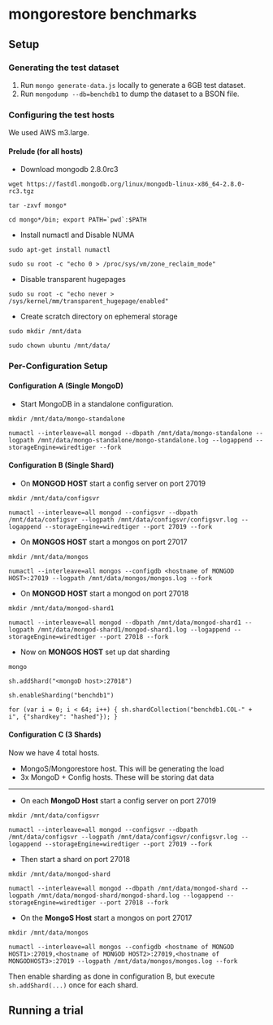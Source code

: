 # mongorestore benchmarks

## Setup

### Generating the test dataset

1. Run `mongo generate-data.js` locally to generate a 6GB test dataset.
2. Run `mongodump --db=benchdb1` to dump the dataset to a BSON file.

### Configuring the test hosts

We used AWS m3.large.

#### Prelude (for all hosts)

- Download mongodb 2.8.0rc3

```wget https://fastdl.mongodb.org/linux/mongodb-linux-x86_64-2.8.0-rc3.tgz```

```tar -zxvf mongo*```

```cd mongo*/bin; export PATH=`pwd`:$PATH```

- Install numactl and Disable NUMA

```sudo apt-get install numactl```

```sudo su root -c "echo 0 > /proc/sys/vm/zone_reclaim_mode"```

- Disable transparent hugepages

```sudo su root -c "echo never > /sys/kernel/mm/transparent_hugepage/enabled"```

- Create scratch directory on ephemeral storage

```sudo mkdir /mnt/data```

```sudo chown ubuntu /mnt/data/```

### Per-Configuration Setup

#### Configuration A (Single MongoD)

- Start MongoDB in a standalone configuration.

```mkdir /mnt/data/mongo-standalone```

```numactl --interleave=all mongod --dbpath /mnt/data/mongo-standalone --logpath /mnt/data/mongo-standalone/mongo-standalone.log --logappend --storageEngine=wiredtiger --fork```

#### Configuration B (Single Shard)

- On **MONGOD HOST** start a config server on port 27019

```mkdir /mnt/data/configsvr```

```numactl --interleave=all mongod --configsvr --dbpath /mnt/data/configsvr --logpath /mnt/data/configsvr/configsvr.log --logappend --storageEngine=wiredtiger --port 27019 --fork```

- On **MONGOS HOST** start a mongos on port 27017

```mkdir /mnt/data/mongos```

```numactl --interleave=all mongos --configdb <hostname of MONGOD HOST>:27019 --logpath /mnt/data/mongos/mongos.log --fork```

- On **MONGOD HOST** start a mongod on port 27018

```mkdir /mnt/data/mongod-shard1```

```numactl --interleave=all mongod --dbpath /mnt/data/mongod-shard1 --logpath /mnt/data/mongod-shard1/mongod-shard1.log --logappend --storageEngine=wiredtiger --port 27018 --fork```

- Now on **MONGOS HOST** set up dat sharding

``` mongo ```

``` sh.addShard("<mongoD host>:27018") ```

``` sh.enableSharding("benchdb1") ```

```for (var i = 0; i < 64; i++) { sh.shardCollection("benchdb1.COL-" + i", {"shardkey": "hashed"}); }```

#### Configuration C (3 Shards)

Now we have 4 total hosts.
- MongoS/Mongorestore host. This will be generating the load
- 3x MongoD + Config hosts. These will be storing dat data
_______________________

- On each **MongoD Host** start a config server on port 27019

```mkdir /mnt/data/configsvr```

```numactl --interleave=all mongod --configsvr --dbpath /mnt/data/configsvr --logpath /mnt/data/configsvr/configsvr.log --logappend --storageEngine=wiredtiger --port 27019 --fork```

- Then start a shard on port 27018

```mkdir /mnt/data/mongod-shard```

```numactl --interleave=all mongod --dbpath /mnt/data/mongod-shard --logpath /mnt/data/mongod-shard/mongod-shard.log --logappend --storageEngine=wiredtiger --port 27018 --fork```

- On the **MongoS Host** start a mongos on port 27017

```mkdir /mnt/data/mongos```

```numactl --interleave=all mongos --configdb <hostname of MONGOD HOST1>:27019,<hostname of MONGOD HOST2>:27019,<hostname of MONGODHOST3>:27019 --logpath /mnt/data/mongos/mongos.log --fork```

Then enable sharding as done in configuration B, but execute `sh.addShard(...)` once for each shard.

## Running a trial
